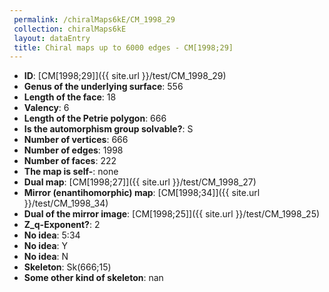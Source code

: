 ```yaml
--- 
 permalink: /chiralMaps6kE/CM_1998_29 
 collection: chiralMaps6kE
 layout: dataEntry
 title: Chiral maps up to 6000 edges - CM[1998;29]
---
```


- **ID**: [CM[1998;29]]({{ site.url }}/test/CM_1998_29)
- **Genus of the underlying surface**: 556
- **Length of the face**: 18
- **Valency**: 6
- **Length of the Petrie polygon**: 666
- **Is the automorphism group solvable?**: S
- **Number of vertices**: 666
- **Number of edges**: 1998
- **Number of faces**: 222
- **The map is self-**: none
- **Dual map**: [CM[1998;27]]({{ site.url }}/test/CM_1998_27)
- **Mirror (enantihomorphic) map**: [CM[1998;34]]({{ site.url }}/test/CM_1998_34)
- **Dual of the mirror image**: [CM[1998;25]]({{ site.url }}/test/CM_1998_25)
- **Z_q-Exponent?**: 2
- **No idea**:  5:34
- **No idea**: Y
- **No idea**: N
- **Skeleton**: Sk(666;15)
- **Some other kind of skeleton**: nan
